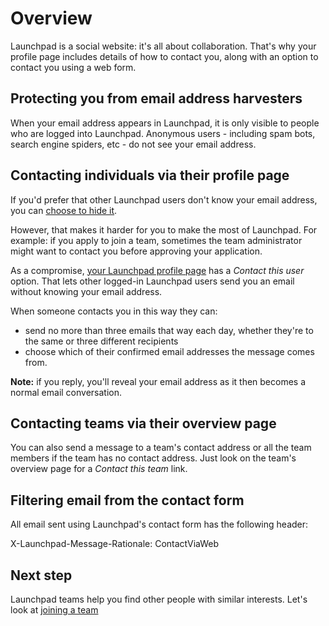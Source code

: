 # Overview

Launchpad is a social website: it's all about collaboration. That's why your profile page includes details of how to contact you, along with an option to contact you using a web form.

## Protecting you from email address harvesters

When your email address appears in Launchpad, it is only visible to people who are logged into Launchpad. Anonymous users \- including spam bots, search engine spiders, etc \- do not see your email address.

## Contacting individuals via their profile page

If you'd prefer that other Launchpad users don't know your email address, you can [choose to hide it](https://launchpad.net/people/+me/+editemails).

However, that makes it harder for you to make the most of Launchpad. For example: if you apply to join a team, sometimes the team administrator might want to contact you before approving your application.

As a compromise, [your Launchpad profile page](https://launchpad.net/people/+me) has a *Contact this user* option. That lets other logged-in Launchpad users send you an email without knowing your email address.

When someone contacts you in this way they can:

* send no more than three emails that way each day, whether they're to the same or three different recipients  
* choose which of their confirmed email addresses the message comes from.

**Note:** if you reply, you'll reveal your email address as it then becomes a normal email conversation.

## Contacting teams via their overview page

You can also send a message to a team's contact address or all the team members if the team has no contact address. Just look on the team's overview page for a *Contact this team* link.

## Filtering email from the contact form

All email sent using Launchpad's contact form has the following header:

X-Launchpad-Message-Rationale: ContactViaWeb

## Next step

Launchpad teams help you find other people with similar interests. Let's look at [joining a team](https://help.launchpad.net/Teams/Joining)